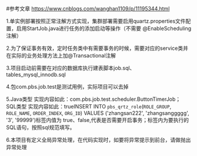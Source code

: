 #参考文章
https://www.cnblogs.com/wanghan1109/p/11195344.html

1.单实例部署按照正常注解方式实现，集群部署需要启用quartz.properties文件配置，启用StartJob.java进行任务的添加启动等操作（不需要 @EnableScheduling 注解）

2.为了保证事务有效，定时任务类中有需要事务的时候，需要对应的service类并在实际的业务处理方法上加@Transactional注解

3.项目启动前需要在对应的数据库执行建表脚本job.sql、tables_mysql_innodb.sql

4.包com.pbs.job.test是测试用例，实际项目可以去掉

5.Java类型 实现内容如此：com.pbs.job.test.scheduler.ButtonTimerJob；
  SQL类型 实现内容如此：<transaction>true</transaction><sql>INSERT INTO `pbs_qrtz_role`(`ROLE_GROUP`, `ROLE_NAME`, `ORDER_INDEX`, `ORG_ID`) VALUES ('zhangsan222', 'zhangsanggggg', '3', '99999')</sql>标签<transaction></transaction>内值为 true、false,代表是否需要开启事务；标签<sql></sql>内为要执行的SQL语句，按照sql规范填写。
  
6.本项目有定义全局异常处理，在代码实现时，如要将异常提示到前台，请做抛出异常处理


